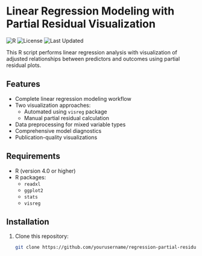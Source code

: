 # Linear Regression Modeling with Partial Residual Visualization

![R](https://img.shields.io/badge/R-Statistical%20Analysis-blue)
![License](https://img.shields.io/badge/License-MIT-green)
![Last Updated](https://img.shields.io/badge/Last%20Updated-May%202025-lightgrey)

This R script performs linear regression analysis with visualization of adjusted relationships between predictors and outcomes using partial residual plots.

## Features

- Complete linear regression modeling workflow
- Two visualization approaches:
  - Automated using `visreg` package
  - Manual partial residual calculation
- Data preprocessing for mixed variable types
- Comprehensive model diagnostics
- Publication-quality visualizations

## Requirements

- R (version 4.0 or higher)
- R packages:
  - `readxl`
  - `ggplot2`
  - `stats`
  - `visreg`

## Installation

1. Clone this repository:
   ```bash
   git clone https://github.com/yourusername/regression-partial-residuals.git